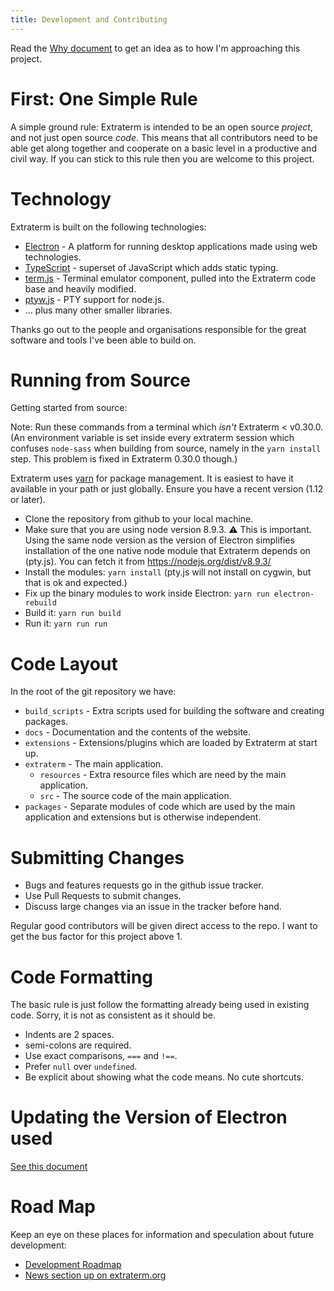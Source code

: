 ```yaml
---
title: Development and Contributing
---
```



Read the [Why document](why.md) to get an idea as to how I'm approaching this project.


# First: One Simple Rule

A simple ground rule: Extraterm is intended to be an open source *project*, and not just open source *code*. This means that all contributors need to be able get along together and cooperate on a basic level in a productive and civil way. If you can stick to this rule then you are welcome to this project.


# Technology

Extraterm is built on the following technologies:

* [Electron](http://electron.atom.io/) - A platform for running desktop applications made using web technologies.
* [TypeScript](http://www.typescriptlang.org) - superset of JavaScript which adds static typing.
* [term.js](https://github.com/chjj/term.js) - Terminal emulator component, pulled into the Extraterm code base and heavily modified.
* [ptyw.js](https://github.com/iiegor/ptyw.js) - PTY support for node.js.
* … plus many other smaller libraries.

Thanks go out to the people and organisations responsible for the great software and tools I've been able to build on.


# Running from Source

Getting started from source:

Note: Run these commands from a terminal which *isn't* Extraterm < v0.30.0. (An environment variable is set inside every extraterm session which confuses `node-sass` when building from source, namely in the `yarn install` step. This problem is fixed in Extraterm 0.30.0 though.)

Extraterm uses [yarn](http://yarnpkg.com/) for package management. It is easiest to have it available in your path or just globally. Ensure you have a recent version (1.12 or later).

* Clone the repository from github to your local machine.
* Make sure that you are using node version 8.9.3. :warning: This is important. Using the same node version as the version of Electron simplifies installation of the one native node module that Extraterm depends on (pty.js). You can fetch it from https://nodejs.org/dist/v8.9.3/
* Install the modules: `yarn install` (pty.js will not install on cygwin, but that is ok and expected.)
* Fix up the binary modules to work inside Electron: `yarn run electron-rebuild`
* Build it: `yarn run build`
* Run it: `yarn run run`


# Code Layout

In the root of the git repository we have:
* `build_scripts` - Extra scripts used for building the software and creating packages.
* `docs` - Documentation and the contents of the website.
* `extensions` - Extensions/plugins which are loaded by Extraterm at start up.
* `extraterm` - The main application.
    * `resources` - Extra resource files which are need by the main application.
    * `src` - The source code of the main application.
* `packages` - Separate modules of code which are used by the main application and extensions but is otherwise independent.


# Submitting Changes

* Bugs and features requests go in the github issue tracker.
* Use Pull Requests to submit changes.
* Discuss large changes via an issue in the tracker before hand.

Regular good contributors will be given direct access to the repo. I want to get the bus factor for this project above 1.


# Code Formatting

The basic rule is just follow the formatting already being used in existing code. Sorry, it is not as consistent as it should be.

* Indents are 2 spaces.
* semi-colons are required.
* Use exact comparisons, `===` and `!==`.
* Prefer `null` over `undefined`.
* Be explicit about showing what the code means. No cute shortcuts.

# Updating the Version of Electron used

[See this document](how_to_update_electron.md)

# Road Map

Keep an eye on these places for information and speculation about future development:

* [Development Roadmap](https://github.com/sedwards2009/extraterm/issues/30)
* [News section up on extraterm.org](http://extraterm.org/news.html)
